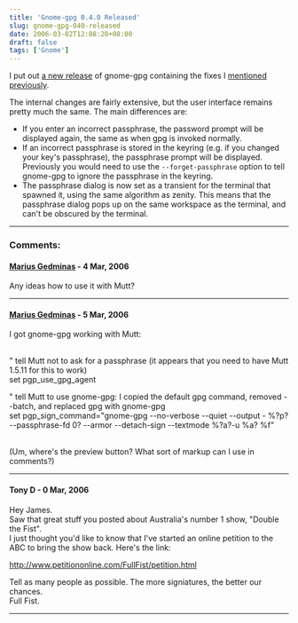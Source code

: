 ```yaml
---
title: 'Gnome-gpg 0.4.0 Released'
slug: gnome-gpg-040-released
date: 2006-03-02T12:08:20+08:00
draft: false
tags: ['Gnome']
---
```


I put out [a new
release](http://mail.gnome.org/archives/gnome-announce-list/2006-March/msg00000.html)
of gnome-gpg containing the fixes I [mentioned
previously](http://blogs.gnome.org/view/jamesh/2006/01/12/0).

The internal changes are fairly extensive, but the user interface
remains pretty much the same. The main differences are:

-   If you enter an incorrect passphrase, the password prompt will be
    displayed again, the same as when gpg is invoked normally.
-   If an incorrect passphrase is stored in the keyring (e.g. if you
    changed your key\'s passphrase), the passphrase prompt will be
    displayed. Previously you would need to use the
    `--forget-passphrase` option to tell gnome-gpg to ignore the
    passphrase in the keyring.
-   The passphrase dialog is now set as a transient for the terminal
    that spawned it, using the same algorithm as zenity. This means that
    the passphrase dialog pops up on the same workspace as the terminal,
    and can\'t be obscured by the terminal.

---
### Comments:
#### [Marius Gedminas](http://mg.b4net.lt/) - <time datetime="2006-03-02 23:07:57">4 Mar, 2006</time>

Any ideas how to use it with Mutt?

---
#### [Marius Gedminas](http://mg.b4net.lt/) - <time datetime="2006-03-03 03:31:08">5 Mar, 2006</time>

I got gnome-gpg working with Mutt:

\
\" tell Mutt not to ask for a passphrase (it appears that you need to
have Mutt 1.5.11 for this to work)\
set pgp\_use\_gpg\_agent

\" tell Mutt to use gnome-gpg: I copied the default gpg command, removed
\--batch, and replaced gpg with gnome-gpg\
set pgp\_sign\_command=\"gnome-gpg \--no-verbose \--quiet \--output -
%?p?\--passphrase-fd 0? \--armor \--detach-sign \--textmode %?a?-u %a?
%f\"

\
(Um, where\'s the preview button? What sort of markup can I use in
comments?)

---
#### Tony D - <time datetime="2006-03-19 22:40:44">0 Mar, 2006</time>

Hey James.\
Saw that great stuff you posted about Australia\'s number 1 show,
\"Double the Fist\".\
I just thought you\'d like to know that I\'ve started an online petition
to the ABC to bring the show back. Here\'s the link:

<http://www.petitiononline.com/FullFist/petition.html>

Tell as many people as possible. The more signiatures, the better our
chances.\
Full Fist.

---

